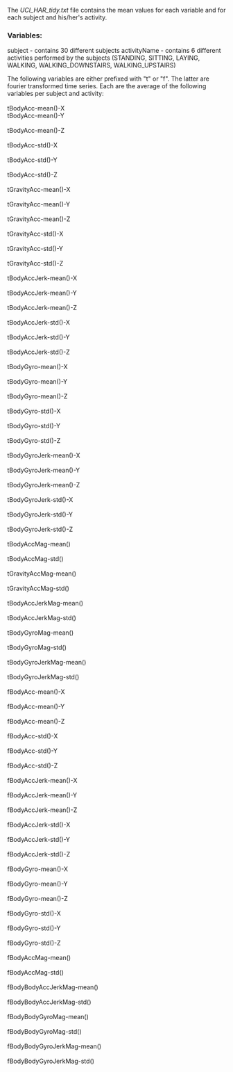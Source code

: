 The <i>UCI_HAR_tidy.txt</i> file contains the mean values for each variable and for each subject and his/her's activity.  

<h3>Variables:</h3>

subject	      - contains 30 different subjects
activityName	- contains 6 different activities performed by the subjects (STANDING, SITTING, LAYING, WALKING, WALKING_DOWNSTAIRS, WALKING_UPSTAIRS)

The following variables are either prefixed with "t" or "f". The latter are fourier transformed time series. Each are the average of the following variables per subject and activity:
</br>	
tBodyAcc-mean()-X </br>	
tBodyAcc-mean()-Y</br>	
tBodyAcc-mean()-Z	</br>	
tBodyAcc-std()-X	</br>	
tBodyAcc-std()-Y	</br>	
tBodyAcc-std()-Z	</br>	
tGravityAcc-mean()-X	</br>	
tGravityAcc-mean()-Y	</br>	
tGravityAcc-mean()-Z	</br>	
tGravityAcc-std()-X	</br>	
tGravityAcc-std()-Y	</br>	
tGravityAcc-std()-Z	</br>	
tBodyAccJerk-mean()-X	</br>	
tBodyAccJerk-mean()-Y	</br>	
tBodyAccJerk-mean()-Z	</br>	
tBodyAccJerk-std()-X	</br>	
tBodyAccJerk-std()-Y	</br>	
tBodyAccJerk-std()-Z	</br>	
tBodyGyro-mean()-X	</br>	
tBodyGyro-mean()-Y	</br>	
tBodyGyro-mean()-Z	</br>	
tBodyGyro-std()-X 	</br>	
tBodyGyro-std()-Y	</br>	
tBodyGyro-std()-Z	</br>	
tBodyGyroJerk-mean()-X	</br>	
tBodyGyroJerk-mean()-Y	</br>	
tBodyGyroJerk-mean()-Z	</br>	
tBodyGyroJerk-std()-X	</br>	
tBodyGyroJerk-std()-Y	</br>	
tBodyGyroJerk-std()-Z	</br>	
tBodyAccMag-mean()	</br>	
tBodyAccMag-std()	</br>	
tGravityAccMag-mean()	</br>	
tGravityAccMag-std()	</br>	
tBodyAccJerkMag-mean()	</br>	
tBodyAccJerkMag-std()	</br>	
tBodyGyroMag-mean()	</br>	
tBodyGyroMag-std()	</br>	
tBodyGyroJerkMag-mean()	</br>	
tBodyGyroJerkMag-std()	</br>	
fBodyAcc-mean()-X	</br>	
fBodyAcc-mean()-Y	</br>	
fBodyAcc-mean()-Z	</br>	
fBodyAcc-std()-X	</br>	
fBodyAcc-std()-Y	</br>	
fBodyAcc-std()-Z	</br>	
fBodyAccJerk-mean()-X	</br>	
fBodyAccJerk-mean()-Y	</br>	
fBodyAccJerk-mean()-Z	</br>	
fBodyAccJerk-std()-X	</br>	
fBodyAccJerk-std()-Y	</br>	
fBodyAccJerk-std()-Z	</br>	
fBodyGyro-mean()-X	</br>	
fBodyGyro-mean()-Y	</br>	
fBodyGyro-mean()-Z	</br>	
fBodyGyro-std()-X	</br>	
fBodyGyro-std()-Y	</br>	
fBodyGyro-std()-Z	</br>	
fBodyAccMag-mean()	</br>	
fBodyAccMag-std()	</br>	
fBodyBodyAccJerkMag-mean() </br>		
fBodyBodyAccJerkMag-std()	</br>	
fBodyBodyGyroMag-mean()	</br>	
fBodyBodyGyroMag-std()	</br>	
fBodyBodyGyroJerkMag-mean()	</br>	
fBodyBodyGyroJerkMag-std()</br>	
